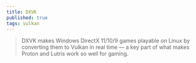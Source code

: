 ```yaml
---
title: DXVK
published: true
tags: vulkan
---
```

> DXVK makes Windows DirectX 11/10/9 games playable on Linux by converting them to Vulkan in real time — a key part of what makes Proton and Lutris work so well for gaming.